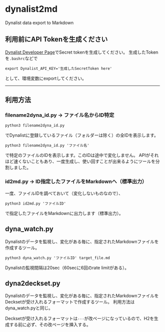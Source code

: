 # dynalist2md
Dynalist data export to Markdown

## 利用前にAPI Tokenを生成ください
[Dynalist Developer Page](https://dynalist.io/developer)でSecret tokenを生成してください。
生成したTokenを`.bashrc`などで

`export Dynalist_API_KEY='生成したSecretToken here'`

として、環境変数にexportしてください。

---

## 利用方法

### filename2dyna_id.py → ファイル名からID特定

`python3 filename2dyna_id.py`

でDynalistに登録しているファイル（フォルダーは除く）の全IDを表示します。

`python3 filename2dyna_id.py 'ファイル名'`

で特定のファイルのIDを表示します。このIDは途中で変化しません。
APIがそれほど速くないこともあり、一度生成し、使い回すことが出来るようにツールを分割しました。

### id2md.py → ID指定したファイルをMarkdownへ（標準出力）

一度、ファイルIDを調べておいて（変化しないものなので）、

`python3 id2md.py 'ファイルID'`

で指定したファイルをMarkdownに出力します（標準出力）。


## dyna_watch.py

 Dynalistのデータを監視し、変化がある毎に、指定されたMarkdownファイルを作成するツール。

 `python3 dyna_watch.py 'ファイルID' target_file.md`

 Dynalistの監視間隔は20sec（60secに6回のrate limitがある）。

## dyna2deckset.py

Dynalistのデータを監視し、変化がある毎に、指定されたMarkdownファイルをDecksetが受け入れるフォーマットで作成するツール。
利用方法はdyna_watch.pyと同じ。

Decksetが受け入れるフォーマットは`---`が改ページになっているので、H2を生成する前に必ず、その改ページを挿入する。